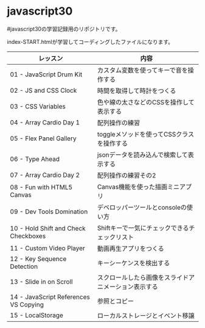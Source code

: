 # javascript30
#javascript30の学習記録用のリポジトリです。

index-START.htmlが学習してコーディングしたファイルになります。

|  レッスン  |  内容  |
| ---- | ---- |
|01 - JavaScript Drum Kit	|カスタム変数を使ってキーで音を操作する|
|02 - JS and CSS Clock	|時間を取得して時計をつくる|
|03 - CSS Variables	|色や線の太さなどのCSSを操作して表示する|
|04 - Array Cardio Day 1	|配列操作の練習|
|05 - Flex Panel Gallery	|toggleメソッドを使ってCSSクラスを操作する|
|06 - Type Ahead	|jsonデータを読み込んで検索して表示する|
|07 - Array Cardio Day 2	|配列操作の練習その2|
|08 - Fun with HTML5 Canvas	|Canvas機能を使った描画ミニアプリ|
|09 - Dev Tools Domination	|デベロッパーツールとconsoleの使い方|
|10 - Hold Shift and Check Checkboxes	|Shiftキーで一気にチェックできるチェックリスト|
|11 - Custom Video Player	|動画再生アプリをつくる|
|12 - Key Sequence Detection	|キーシーケンスを検出する|
|13 - Slide in on Scroll	|スクロールしたら画像をスライドアニメーション表示する|
|14 - JavaScript References VS Copying	|参照とコピー|
|15 - LocalStorage	|ローカルストレージとイベント移譲|